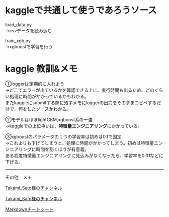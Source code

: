 
# kaggleで共通して使うであろうソース

load_data.py  
→csvデータを読み込む

train_xgb.py  
→xgboostで学習を行う













# kaggle 教訓&メモ



①loggerは定期的に入れよう  
→どこでエラーが出ているかを確認できる上に、実行時間も出るため、どのくらい処理に時間がかかっているかもわかる。  
またkaggleにsubmitする際に残すメモにloggerの出力をそのままコピペするだけで、何をしたソースかわかる。

②モデルはほぼlightGBM,xgboost系の一強  
→kaggleでの上位争いは、**特徴量エンジニアリング**にかかっている。


③xgboostのパラメータの１つの学習率は初めは0.1で固定  
→これよりも下げてしまうと、処理に時間がかかってしまう。初めは特徴量エンジニアリングに時間を割くほうが有意義。  
ある程度特徴量エンジニアリングに見込みがなくなったら、学習率を0.01などに下げる。

___
その他　メモ  

<a href="https://www.youtube.com/channel/UCiECS_auJLNpFsvjTi1WuxQ" target="_blank">Takami_Sato様のチャンネル</a>  
  
[Takami_Sato様のチャンネル](https://www.youtube.com/channel/UCiECS_auJLNpFsvjTi1WuxQ)
  
[Markdownチートシート](https://gist.github.com/mignonstyle/083c9e1651d7734f84c99b8cf49d57fa)

